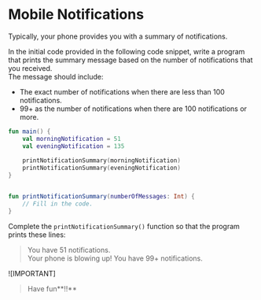 <h1>Mobile Notifications</h1>
Typically, your phone provides you with a summary of notifications.<br>

In the initial code provided in the following code snippet, write a program that prints the summary message based on the number of notifications that you received. <br>The message should include:

  * The exact number of notifications when there are less than 100 notifications.<br>
  * 99+ as the number of notifications when there are 100 notifications or more.

```kotlin
fun main() {
    val morningNotification = 51
    val eveningNotification = 135
    
    printNotificationSummary(morningNotification)
    printNotificationSummary(eveningNotification)
}


fun printNotificationSummary(numberOfMessages: Int) {
    // Fill in the code.
}
```
Complete the `printNotificationSummary()` function so that the program prints these lines:<br>


> You have 51 notifications.<br>
> Your phone is blowing up! You have 99+ notifications.<br>

![IMPORTANT]
> Have fun**!!**
